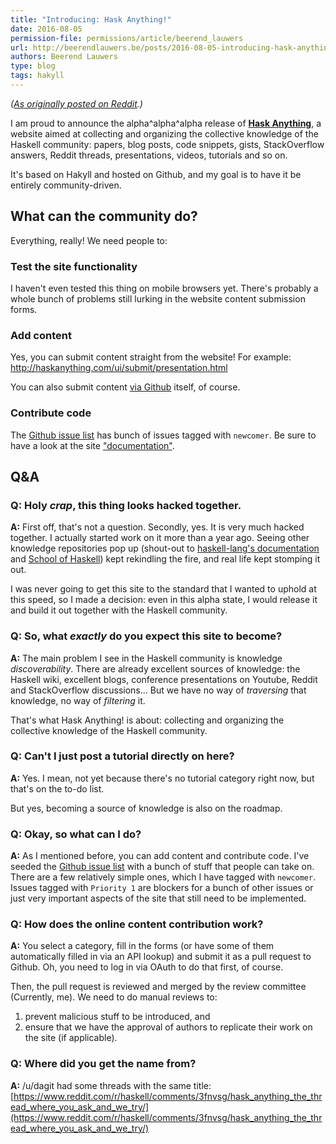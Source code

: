 ```yaml
---
title: "Introducing: Hask Anything!"
date: 2016-08-05
permission-file: permissions/article/beerend_lauwers
url: http://beerendlauwers.be/posts/2016-08-05-introducing-hask-anything.html
authors: Beerend Lauwers
type: blog
tags: hakyll
---
```


*([As originally posted on Reddit](https://www.reddit.com/r/haskell/comments/4wb0n5/introducing_hask_anything/).)*

I am proud to announce the alpha^alpha^alpha release of **[Hask Anything](http://haskanything.com/)**, a website aimed at collecting and organizing the collective knowledge of the Haskell community: papers, blog posts, code snippets, gists, StackOverflow answers, Reddit threads, presentations, videos, tutorials and so on.

It's based on Hakyll and hosted on Github, and my goal is to have it be entirely community-driven.

## What can the community do?

Everything, really! We need people to:

### Test the site functionality
I haven't even tested this thing on mobile browsers yet. There's probably a whole bunch of problems still lurking in the website content submission forms.

### Add content
Yes, you can submit content straight from the website! For example: http://haskanything.com/ui/submit/presentation.html

You can also submit content [via Github](https://github.com/beerendlauwers/HaskAnything/) itself, of course.

### Contribute code

The [Github issue list](https://github.com/beerendlauwers/HaskAnything/issues) has bunch of issues tagged with `newcomer`. Be sure to have a look at the site ["documentation"](http://haskanything.com/documentation.html).

## Q&A

### Q: Holy *crap*, this thing looks hacked together.

**A:** First off, that's not a question. Secondly, yes. It is very much hacked together.
I actually started work on it more than a year ago. Seeing other knowledge repositories pop up (shout-out to [haskell-lang's documentation](https://haskell-lang.org/documentation) and [School of Haskell](https://www.schoolofhaskell.com/)) kept rekindling the fire, and real life kept stomping it out.

I was never going to get this site to the standard that I wanted to uphold at this speed, so I made a decision: even in this alpha state, I would release it and build it out together with the Haskell community.

### Q: So, what *exactly* do you expect this site to become?

**A:**  The main problem I see in the Haskell community is knowledge *discoverability*.
There are already excellent sources of knowledge: the Haskell wiki, excellent blogs, conference presentations on Youtube, Reddit and StackOverflow discussions... But we have no way of *traversing* that knowledge, no way of *filtering* it.

That's what Hask Anything! is about: collecting and organizing the collective knowledge of the Haskell community.

### Q: Can't I just post a tutorial directly on here?

**A:** Yes. I mean, not yet because there's no tutorial category right now, but that's on the to-do list.

But yes, becoming a source of knowledge is also on the roadmap.

### Q: Okay, so what can I do?

**A:** As I mentioned before, you can add content and contribute code. I've seeded the [Github issue list](https://github.com/beerendlauwers/HaskAnything/issues) with a bunch of stuff that people can take on. There are a few relatively simple ones, which I have tagged with `newcomer`. Issues tagged with `Priority 1` are blockers for a bunch of other issues or just very important aspects of the site that still need to be implemented.

### Q: How does the online content contribution work?

**A:** You select a category, fill in the forms (or have some of them automatically filled in via an API lookup) and submit it as a pull request to Github. Oh, you need to log in via OAuth to do that first, of course.

Then, the pull request is reviewed and merged by the review committee (Currently, me). We need to do manual reviews to:

1. prevent malicious stuff to be introduced, and
2. ensure that we have the approval of authors to replicate their work on the site (if applicable).

### Q: Where did you get the name from?

**A:** /u/dagit had some threads with the same title: [https://www.reddit.com/r/haskell/comments/3fnvsg/hask_anything_the_thread_where_you_ask_and_we_try/](https://www.reddit.com/r/haskell/comments/3fnvsg/hask_anything_the_thread_where_you_ask_and_we_try/)
